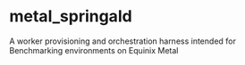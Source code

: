 # metal_springald
A worker provisioning and orchestration harness intended for Benchmarking environments on Equinix Metal
